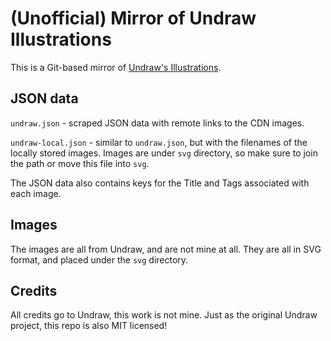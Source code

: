 # (Unofficial) Mirror of Undraw Illustrations

This is a Git-based mirror of [Undraw's Illustrations](http://undraw.co).

## JSON data

`undraw.json` - scraped JSON data with remote links to the CDN images.

`undraw-local.json` - similar to `undraw.json`, but with the filenames of the locally stored images. Images are under `svg` directory, so make sure to join the path or move this file into `svg`.

The JSON data also contains keys for the Title and Tags associated with each image.

## Images

The images are all from Undraw, and are not mine at all. They are all in SVG format, and placed under the `svg` directory.

## Credits

All credits go to Undraw, this work is not mine. Just as the original Undraw project, this repo is also MIT licensed!
